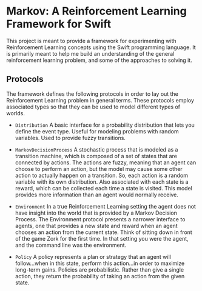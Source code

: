 #  Markov: A Reinforcement Learning Framework for Swift

This project is meant to provide a framework for experimenting with Reinforcement Learning concepts using the Swift programming language. It is primarily meant to help me build an understanding of the general reinforcement learning problem, and some of the approaches to solving it.

## Protocols

The framework defines the following protocols in order to lay out the Reinforcement Learning problem in general terms. These protocols employ associated types so that they can be used to model different types of worlds.

* `Distribution`    A basic interface for a probability distribution that lets you define the event type. Useful for modeling problems with random variables. Used to provide fuzzy transitions.

* `MarkovDecisionProcess`   A stochastic process that is modeled as a transition machine, which is composed of a set of states that are connected by actions. The actions are fuzzy, meaning that an agent can choose to perform an action, but the model may cause some other action to actually happen on a transition. So, each action is a random variable with its own distribution. Also associated with each state is a reward, which can be collected each time a state is visited. This model provides more information than an agent would normally receive.

* `Environment` In a true Reinforcement Learning setting the agent does not have insight into the world that is provided by a Markov Decision Process. The Environment protocol presents a narrower interface to agents, one that provides a new state and reward when an agent chooses an action from the current state. Think of sitting down in front of the game Zork for the first time. In that setting you were the agent, and the command line was the environment. 

* `Policy`  A policy represents a plan or strategy that an agent will follow...when in this state, perform this action...in order to maximize long-term gains. Policies are probabilistic. Rather than give a single action, they return the probability of taking an action from the given state.

 
